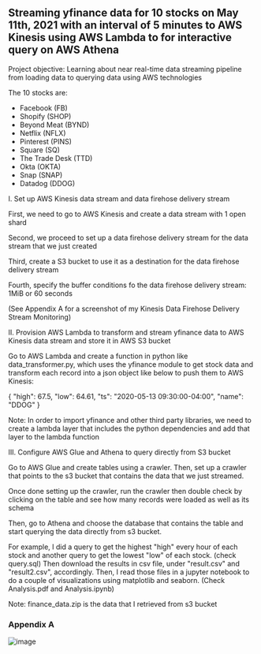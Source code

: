 ## Streaming yfinance data for 10 stocks on May 11th, 2021 with an interval of 5 minutes to AWS Kinesis using AWS Lambda to for interactive query on AWS Athena 

Project objective: Learning about near real-time data streaming pipeline from loading data to querying data using AWS technologies

The 10 stocks are:
- Facebook (FB)
- Shopify (SHOP)
- Beyond Meat (BYND)
- Netflix (NFLX)
- Pinterest (PINS)
- Square (SQ)
- The Trade Desk (TTD)
- Okta (OKTA)
- Snap (SNAP)
- Datadog (DDOG)


I. Set up AWS Kinesis data stream and data firehose delivery stream

First, we need to go to AWS Kinesis and create a data stream with 1 open shard 

Second, we proceed to set up a data firehose delivery stream for the data stream that we just created

Third, create a S3 bucket to use it as a destination for the data firehose delivery stream 

Fourth, specify the buffer conditions fo the data firehose delivery stream: 1MiB or 60 seconds

(See Appendix A for a screenshot of my Kinesis Data Firehose Delivery Stream Monitoring)

II. Provision AWS Lambda to transform and stream yfinance data to AWS Kinesis data stream and store it in AWS S3 bucket

Go to AWS Lambda and create a function in python like data_transformer.py, which uses the yfinance module to get stock data and transform each record into a json object like below to push them to AWS Kinesis:

{
  "high": 67.5, 
  "low": 64.61, 
  "ts": "2020-05-13 09:30:00-04:00", 
  "name": "DDOG"
}

Note: In order to import yfinance and other third party libraries, we need to create a lambda layer that includes the python dependencies and add that layer to the lambda function

III. Configure AWS Glue and Athena to query directly from S3 bucket

Go to AWS Glue and create tables using a crawler. Then, set up a crawler that points to the s3 bucket that contains the data that we just streamed. 

Once done setting up the crawler, run the crawler then double check by clicking on the table and see how many records were loaded as well as its schema

Then, go to Athena and choose the database that contains the table and start querying the data directly from s3 bucket. 

For example, I did a query to get the highest "high" every hour of each stock and another query to get the lowest "low" of each stock. (check query.sql) Then download the results in csv file, under "result.csv" and "result2.csv", accordingly. Then, I read those files in a jupyter notebook to do a couple of visualizations using matplotlib and seaborn. (Check Analysis.pdf and Analysis.ipynb)

Note: finance_data.zip is the data that I retrieved from s3 bucket

### Appendix A
![image](https://user-images.githubusercontent.com/55850536/118857564-2e8ce680-b8a6-11eb-93e6-16880b30399c.png)


